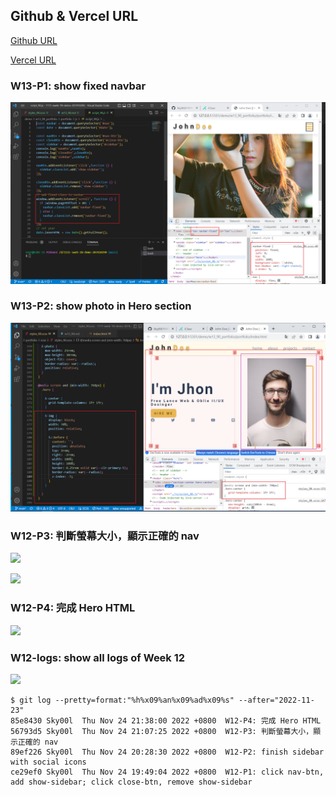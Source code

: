 ## Github & Vercel URL

[Github URL](https://github.com/Sky00l/1111-sweb-1N-demo-207410290)

[Vercel URL](https://1111-sweb-1-n-demo-207410290-dl4i.vercel.app/)

### W13-P1: show fixed navbar

![](w13-p1.png)

### W13-P2: show photo in Hero section

![](w13-p2.png)

### W12-P3: 判斷螢幕大小，顯示正確的 nav

![](w12-p3-1.png)

![](w12-p3-2.png)

### W12-P4: 完成 Hero HTML

![](w12-p4.png)

### W12-logs: show all logs of Week 12

![](w12-logs.png)

```
$ git log --pretty=format:"%h%x09%an%x09%ad%x09%s" --after="2022-11-23"
85e8430 Sky00l  Thu Nov 24 21:38:00 2022 +0800  W12-P4: 完成 Hero HTML
56793d5 Sky00l  Thu Nov 24 21:07:25 2022 +0800  W12-P3: 判斷螢幕大小，顯示正確的 nav
89ef226 Sky00l  Thu Nov 24 20:28:30 2022 +0800  W12-P2: finish sidebar with social icons     
ce29ef0 Sky00l  Thu Nov 24 19:49:04 2022 +0800  W12-P1: click nav-btn, add show-sidebar; click close-btn, remove show-sidebar
```
